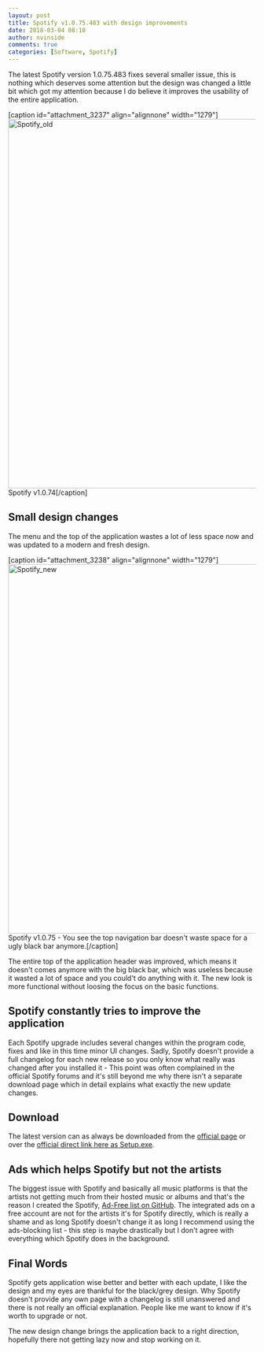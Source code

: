 ```yaml
---
layout: post
title: Spotify v1.0.75.483 with design improvements
date: 2018-03-04 08:10
author: nvinside
comments: true
categories: [Software, Spotify]
---
```

The latest Spotify version 1.0.75.483 fixes several smaller issue, this is nothing which deserves some attention but the design was changed a little bit which got my attention because I do believe it improves the usability of the entire application.

[caption id="attachment_3237" align="alignnone" width="1279"]<img class="alignnone size-full wp-image-3237" src="https://chefkochblog.files.wordpress.com/2018/03/spotify_old.png" alt="Spotify_old" width="1279" height="750" /> Spotify v1.0.74[/caption]

<!--more-->

<h2>Small design changes</h2>

The menu and the top of the application wastes a lot of less space now and was updated to a modern and fresh design.

[caption id="attachment_3238" align="alignnone" width="1279"]<img class="alignnone size-full wp-image-3238" src="https://chefkochblog.files.wordpress.com/2018/03/spotify_new.png" alt="Spotify_new" width="1279" height="750" /> Spotify v1.0.75 - You see the top navigation bar doesn't waste space for a ugly black bar anymore.[/caption]

The entire top of the application header was improved, which means it doesn't comes anymore with the big black bar, which was useless because it wasted a lot of space and you could't do anything with it. The new look is more functional without loosing the focus on the basic functions.

<h2>Spotify constantly tries to improve the application</h2>

Each Spotify upgrade includes several changes within the program code, fixes and like in this time minor UI changes. Sadly, Spotify doesn't provide a full changelog for each new release so you only know what really was changed after you installed it - This point was often complained in the official Spotify forums and it's still beyond me why there isn't a separate download page which in detail explains what exactly the new update changes.

<h2>Download</h2>

The latest version can as always be downloaded from the <a href="https://www.spotify.com/" target="_blank" rel="noopener">official page</a> or over the <a href="https://download.scdn.co/SpotifyFullSetup.exe" target="_blank" rel="noopener">official direct link here as Setup.exe</a>.

<h2>Ads which helps Spotify but not the artists</h2>

The biggest issue with Spotify and basically all music platforms is that the artists not getting much from their hosted music or albums and that's the reason I created the Spotify, <a href="https://github.com/dty717/Spotify-Ad-free" target="_blank" rel="noopener">Ad-Free list on GitHub</a>. The integrated ads on a free account are not for the artists it's for Spotify directly, which is really a shame and as long Spotify doesn't change it as long I recommend using the ads-blocking list - this step is maybe drastically but I don't agree with everything which Spotify does in the background.

<h2>Final Words</h2>

Spotify gets application wise better and better with each update, I like the design and my eyes are thankful for the black/grey design. Why Spotify doesn't provide any own page with a changelog is still unanswered and there is not really an official explanation. People like me want to know if it's worth to upgrade or not.

The new design change brings the application back to a right direction, hopefully there not getting lazy now and stop working on it.
